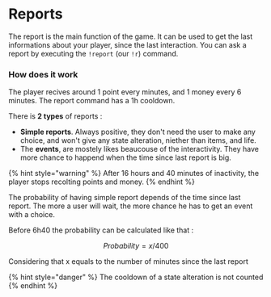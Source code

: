 # Reports

The report is the main function of the game. It can be used to get the last informations about your player, since the last interaction. You can ask a report by executing the `!report` \(our `!r`\) command.

### How does it work

The player recives around 1 point every minutes, and 1 money every 6 minutes. The report command has a 1h cooldown.

There is **2 types** of reports :

* **Simple reports**. Always positive, they don't need the user to make any choice, and won't give any state alteration, niether than items, and life.
* The **events**, are mostely likes beaucouse of the interactivity. They have more chance to happend when the time since last report is big.

{% hint style="warning" %}
After 16 hours and 40 minutes of inactivity, the player stops recolting points and money.
{% endhint %}

The probability of having simple report depends of the time since last report. The more a user will wait, the more chance he has to get an event with a choice.

Before 6h40 the probability can be calculated like that :

$$
Probability = x /400
$$

Considering that x equals to the number of minutes since the last report

{% hint style="danger" %}
The cooldown of a state alteration is not counted
{% endhint %}

